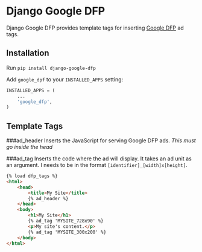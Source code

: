 Django Google DFP
=======================

Django Google DFP provides template tags for inserting [Google DFP](http://www.google.com/dfp) ad tags.

Installation
------------

Run `pip install django-google-dfp`

Add `google_dpf` to your `INSTALLED_APPS` setting:

```python
INSTALLED_APPS = (
    ...
    'google_dfp',
)
```

Template Tags
-------------

###ad_header
Inserts the JavaScript for serving Google DFP ads. 
*This must go inside the head*


###ad_tag
Inserts the code where the ad will display. It takes an ad unit as an argument. I needs to be in the format `[identifier]_[width]x[height]`.


```html
{% load dfp_tags %}
<html>
    <head>
        <title>My Site</title>
        {% ad_header %}
    </head>
    <body>
        <h1>My Site</h1>
        {% ad_tag 'MYSITE_728x90' %}
        <p>My site's content.</p>
        {% ad_tag 'MYSITE_300x200' %}
    </body>
</html>
```
